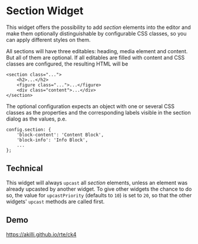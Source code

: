 # Section Widget

This widget offers the possibility to add *section* elements into the editor and make them optionally distinguishable by configurable CSS classes, so you can apply different styles on them.

All sections will have three editables: heading, media element and content. But all of them are optional. If all editables are filled with content and CSS classes are configured, the resulting HTML will be

    <section class="...">
        <h2>...</h2>
        <figure class="...">...</figure>
        <div class="content">...</div>
    </section>

The optional configuration expects an object with one or several CSS classes as the properties and the corresponding labels visible in the section dialog as the values, p.e.

    config.section: {
        'block-content': 'Content Block',
        'block-info': 'Info Block',
        ...
    };

## Technical

This widget will always `upcast` all *section* elements, unless an element was already upcasted by another widget. To give other widgets the chance to do so, the value for `upcastPriority` (defaults to `10`) is set to `20`, so that the other widgets' `upcast` methods are called first.

## Demo

https://akilli.github.io/rte/ck4
